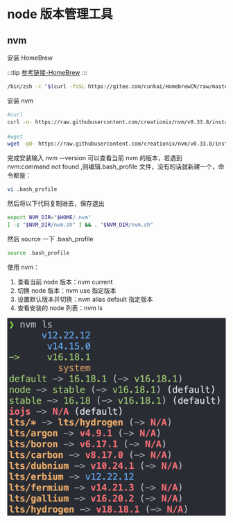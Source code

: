 # node 版本管理工具

## nvm

安装 HomeBrew

:::tip
[参考链接-HomeBrew](https://brew.idayer.com/)
:::

```sh
/bin/zsh -c "$(curl -fsSL https://gitee.com/cunkai/HomebrewCN/raw/master/Homebrew.sh)"
```

安装 nvm

```sh
#curl
curl -o- https://raw.githubusercontent.com/creationix/nvm/v0.33.8/install.sh | bash

#wget
wget -qO- https://raw.githubusercontent.com/creationix/nvm/v0.33.8/install.sh | bash
```

完成安装输入 nvm --version 可以查看当前 nvm 的版本，若遇到 nvm:command not found ,则编辑.bash_profile 文件，没有的话就新建一个，命令都是：

```sh
vi .bash_profile
```

然后将以下代码复制进去，保存退出

```sh
export NVM_DIR="$HOME/.nvm"
[ -s "$NVM_DIR/nvm.sh" ] && . "$NVM_DIR/nvm.sh"
```

然后 source 一下 .bash_profile

```sh
source .bash_profile
```

使用 nvm：

1. 查看当前 node 版本：nvm current
2. 切换 node 版本：nvm use 指定版本
3. 设置默认版本并切换：nvm alias default 指定版本
4. 查看安装的 node 列表：nvm ls

![nvm](images/nvm.png)
